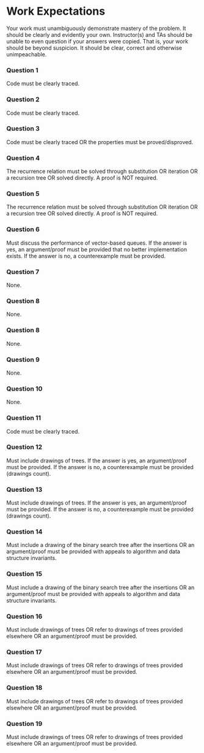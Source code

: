 # Work Expectations
Your work must unambiguously demonstrate mastery of the problem. It should be clearly and evidently your own. Instructor(s) and TAs should be unable to even question if your answers were copied. That is, your work should be beyond suspicion. It should be clear, correct and otherwise unimpeachable.
### Question 1
Code must be clearly traced.
### Question 2
Code must be clearly traced.
### Question 3
Code must be clearly traced OR the properties must be proved/disproved.
### Question 4
The recurrence relation must be solved through substitution OR iteration OR a recursion tree OR solved directly. A proof is NOT required.
### Question 5
The recurrence relation must be solved through substitution OR iteration OR a recursion tree OR solved directly. A proof is NOT required.
### Question 6
Must discuss the performance of vector-based queues. If the answer is yes, an argument/proof must be provided that no better implementation exists. If the answer is no, a counterexample must be provided.
### Question 7
None.
### Question 8
None.
### Question 8
None.
### Question 9
None.
### Question 10
None.
### Question 11
Code must be clearly traced.
### Question 12
Must include drawings of trees. If the answer is yes, an argument/proof must be provided. If the answer is no, a counterexample must be provided (drawings count).
### Question 13
Must include drawings of trees. If the answer is yes, an argument/proof must be provided. If the answer is no, a counterexample must be provided (drawings count).
### Question 14
Must include a drawing of the binary search tree after the insertions OR an argument/proof must be provided with appeals to algorithm and data structure invariants. 
### Question 15
Must include a drawing of the binary search tree after the insertions OR an argument/proof must be provided with appeals to algorithm and data structure invariants. 
### Question 16
Must include drawings of trees OR refer to drawings of trees provided elsewhere OR an argument/proof must be provided. 
### Question 17
Must include drawings of trees OR refer to drawings of trees provided elsewhere OR an argument/proof must be provided. 
### Question 18
Must include drawings of trees OR refer to drawings of trees provided elsewhere OR an argument/proof must be provided. 
### Question 19
Must include drawings of trees OR refer to drawings of trees provided elsewhere OR an argument/proof must be provided. 
